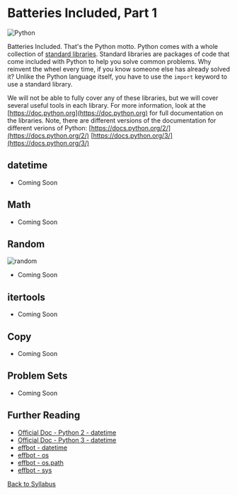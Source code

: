 # Batteries Included, Part 1

![Python](https://imgs.xkcd.com/comics/python.png)

Batteries Included. That's the Python motto. Python comes with a whole collection of [standard libraries](http://en.wikipedia.org/wiki/Standard_library). Standard libraries are packages of code that come included with Python to help you solve common problems. Why reinvent the wheel every time, if you know someone else has already solved it? Unlike the Python language itself, you have to use the `import` keyword to use a standard library.

We will not be able to fully cover any of these libraries, but we will cover several useful tools in each library. For more information, look at the [https://doc.python.org](https://doc.python.org) for full documentation on the libraries. Note, there are different versions of the documentation for different verions of Python: [https://docs.python.org/2/](https://docs.python.org/2/) [https://docs.python.org/3/](https://docs.python.org/3/)

## datetime

 * Coming Soon

## Math

 * Coming Soon

## Random

![random](http://imgs.xkcd.com/comics/random_number.png)

 * Coming Soon

## itertools

 * Coming Soon

## Copy

 * Coming Soon

## Problem Sets

 * Coming Soon

## Further Reading

 * [Official Doc - Python 2 - datetime](https://docs.python.org/2/library/datetime.html?highlight=datetime#module-datetime)
 * [Official Doc - Python 3 - datetime](https://docs.python.org/3/library/datetime.html?highlight=datetime#module-datetime)
 * [effbot - datetime](http://www.effbot.org/librarybook/datetime.htm)
 * [effbot - os](http://www.effbot.org/librarybook/os.htm)
 * [effbot - os.path](http://www.effbot.org/librarybook/os-path.htm)
 * [effbot - sys](http://www.effbot.org/librarybook/sys.htm)


[Back to Syllabus](../../README.md)
